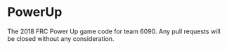 # PowerUp
The 2018 FRC Power Up game code for team 6090. Any pull requests will be closed without any consideration.
